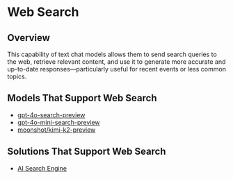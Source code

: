 # Web Search

## Overview

This capability of text chat models allows them to send search queries to the web, retrieve relevant content, and use it to generate more accurate and up-to-date responses—particularly useful for recent events or less common topics.

## Models That Support Web Search

* [gpt-4o-search-preview](../api-references/text-models-llm/openai/gpt-4o-search-preview.md)
* [gpt-4o-mini-search-preview](../api-references/text-models-llm/openai/gpt-4o-mini-search-preview.md)
* [moonshot/kimi-k2-preview](../api-references/text-models-llm/moonshot/kimi-k2-preview.md)

## Solutions That Support Web Search

* [AI Search Engine](../solutions/ai-search-engine/)
